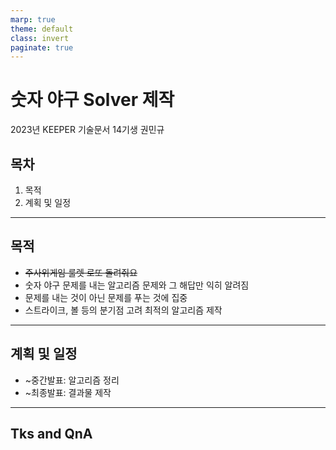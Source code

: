 ```yaml
---
marp: true
theme: default
class: invert
paginate: true
---
```


# **숫자 야구 Solver 제작**

2023년 KEEPER 기술문서
14기생 권민규

## **목차**

1. 목적
2. 계획 및 일정

---

## **목적**

- ~~주사위게임 룰렛 로또 돌려줘요~~
- 숫자 야구 문제를 내는 알고리즘 문제와 그 해답만 익히 알려짐
- 문제를 내는 것이 아닌 문제를 푸는 것에 집중
- 스트라이크, 볼 등의 분기점 고려 최적의 알고리즘 제작

---

## **계획 및 일정**

- ~중간발표: 알고리즘 정리
- ~최종발표: 결과물 제작

---

## **Tks and QnA**
